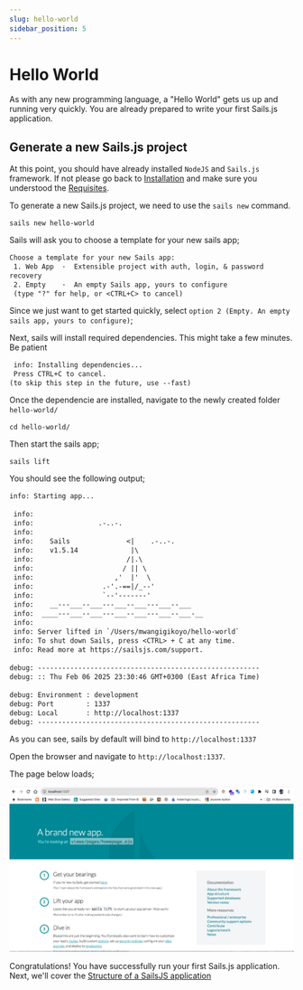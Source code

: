 ```yaml
---
slug: hello-world
sidebar_position: 5
---
```


# Hello World
As with any new programming language, a "Hello World" gets us up and running very quickly.
You are already prepared to write your first Sails.js application.

## Generate a new Sails.js project
At this point, you should have already installed `NodeJS` and `Sails.js` framework. If not please
go back to [Installation](./installation) and make sure you understood the [Requisites](./requisites).

To generate a new Sails.js project, we need to use the `sails new` command.

```
sails new hello-world
```

Sails will ask you to choose a template for your new sails app;

```
Choose a template for your new Sails app:
 1. Web App  ·  Extensible project with auth, login, & password recovery
 2. Empty    ·  An empty Sails app, yours to configure
 (type "?" for help, or <CTRL+C> to cancel)
```

Since we just want to get started quickly, select `option 2 (Empty. An empty sails app, yours to configure)`;

Next, sails will install required dependencies. This might take a few minutes. Be patient
```
 info: Installing dependencies...
 Press CTRL+C to cancel.
(to skip this step in the future, use --fast)
```

Once the dependencie are installed, navigate to the newly created folder `hello-world/`
```
cd hello-world/
```
Then start the sails app;
```
sails lift
```

You should see the following output;
```
info: Starting app...

 info: 
 info:                .-..-.
 info: 
 info:    Sails              <|    .-..-.
 info:    v1.5.14             |\
 info:                       /|.\
 info:                      / || \
 info:                    ,'  |'  \
 info:                 .-'.-==|/_--'
 info:                 `--'-------' 
 info:    __---___--___---___--___---___--___
 info:  ____---___--___---___--___---___--___-__
 info: 
 info: Server lifted in `/Users/mwangigikoyo/hello-world`
 info: To shut down Sails, press <CTRL> + C at any time.
 info: Read more at https://sailsjs.com/support.

debug: -------------------------------------------------------
debug: :: Thu Feb 06 2025 23:30:46 GMT+0300 (East Africa Time)

debug: Environment : development
debug: Port        : 1337
debug: Local       : http://localhost:1337
debug: -------------------------------------------------------
```

As you can see, sails by default will bind to `http://localhost:1337`

Open the browser and navigate to `http://localhost:1337`.

The page below loads;

<img src="img/hello_world_sails.png" />

Congratulations! You have successfully run your first Sails.js application.
Next, we'll cover the [Structure of a SailsJS application](./sailsjs-application-structure)

